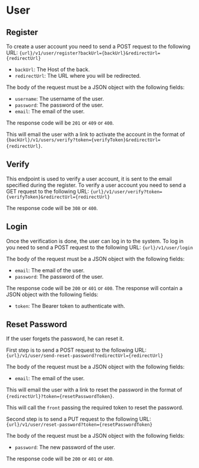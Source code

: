 # User

## Register
To create a user account you need to send a POST request to the following URL:
`{url}/v1/user/register?backUrl={backUrl}&redirectUrl={redirectUrl}`
- `backUrl`: The Host of the back.
- `redirectUrl`: The URL where you will be redirected.

The body of the request must be a JSON object with the following fields:
- `username`: The username of the user.
- `password`: The password of the user.
- `email`: The email of the user.

The response code will be `201` or `409` or `400`.

This will email the user with a link to activate the account in the format of `{backUrl}/v1/users/verify?token={verifyToken}&redirectUrl={redirectUrl}`.

## Verify
This endpoint is used to verify a user account, it is sent to the email specified during the register.
To verify a user account you need to send a GET request to the following URL:
`{url}/v1/user/verify?token={verifyToken}&redirectUrl={redirectUrl}`

The response code will be `308` or `400`.

## Login
Once the verification is done, the user can log in to the system.
To log in you need to send a POST request to the following URL:
`{url}/v1/user/login`

The body of the request must be a JSON object with the following fields:
- `email`: The email of the user.
- `password`: The password of the user.

The response code will be `200` or `401` or `400`.
The response will contain a JSON object with the following fields:
- `token`: The Bearer token to authenticate with.

## Reset Password
If the user forgets the password, he can reset it.

First step is to send a POST request to the following URL:
`{url}/v1/user/send-reset-password?redirectUrl={redirectUrl}`

The body of the request must be a JSON object with the following fields:
- `email`: The email of the user.

This will email the user with a link to reset the password in the format of `{redirectUrl}?token={resetPasswordToken}`.

This will call the `front` passing the required token to reset the password.

Second step is to send a PUT request to the following URL:
`{url}/v1/user/reset-password?token={resetPasswordToken}`

The body of the request must be a JSON object with the following fields:
- `password`: The new password of the user.

The response code will be `200` or `401` or `400`.